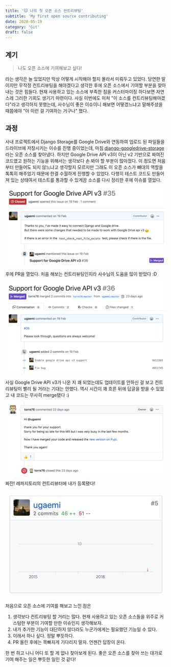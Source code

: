```yaml
---
title: '🐱 나의 첫 오픈 소스 컨트리뷰팅'
subtitle: 'My first open source contributing'
date: 2020-05-19
category: 'Git'
draft: false
---
```


## 계기

> 나도 오픈 소스에 기여해보고 싶다!

라는 생각은 늘 있었지만 막상 어떻게 시작해야 할지 몰라서 미뤄두고 있었다.
당연한 말이지만 무작정 컨트리뷰팅을 해야겠다고 생각한 후에 오픈 소스에서 기여할 부분을 찾아내는 것은 힘들다.
현재 사용하고 있는 소스에 부족한 점을 커스터마이징 하다보면 자연스레 그러한 기회도 생기기 마련이다.
사실 이번에도 미처 "이 소스를 컨트리뷰팅해야겠다"라고 생각하지 못했는데, 사수님이 좋은 이슈이니 해보면 어떻겠느냐고 말해주셨을 때쯤에야 "아 이런 걸 기여하는 거구나" 했다.

## 과정

사내 프로젝트에서 Django Storage를 Google Drive와 연동하여 업로드 된 파일들을 드라이브에 저장시키는 이슈를 진행 중이었는데, 마침 [django-googledrive-storage](https://github.com/torre76/django-googledrive-storage)라는 오픈 소스를 찾아냈다.
하지만 Google Drive API v3이 아닌 v2 기반으로 짜여진 코드였고 원하는 기능을 위해서는 생각보다 손 봐야 할 부분이 많아졌다.
이 정도면 처음부터 만들어도 되지 않느냐고 생각할지 모르지만 그래도 이 오픈 소스가 뼈대의 역할을 톡톡히 해주었기 때문에 한결 수월하게 진행할 수 있었다.
다행히 테스트 코드도 만들어져 있는 상태여서 테스트를 통과할 수 있게끔 소스를 다시 정리한 후에 이슈를 열었다.

![Issue](images/2020/01.png)

후에 PR을 열었다.
처음 해보는 컨트리뷰팅인지라 사수님의 도움을 많이 받았다 :D

![PR](images/2020/02.png)

사실 Google Drive API v3가 나온 지 꽤 되었는데도 업데이트를 안하신 걸 보고 컨트리뷰팅이 빨리 될 거라는 기대는 안했다.
역시 시간이 꽤 흐른 뒤에 답글을 받을 수 있었고 내 코드는 무사히 merge됐다 :)

![Merged](images/2020/03.png)

짜잔! 레파지토리의 컨트리뷰터에 내가 등록됐다!

![Merged](images/2020/04.png)

처음으로 오픈 소스에 기여를 해보고 느낀 점은

1. 생각보다 컨트리뷰팅 할 거리는 많다. 현재 사용하고 있는 오픈 소스들을 위주로 커스텀한 부분이 기여할 만한 이슈인지 생각해보자.
2. 내가 추가한 기능이 대단하지 않더라도 누군가에게는 필요했던 기능일 수 있다.
3. 이래서 하나 싶다. 정말 뿌듯하다.
4. PR 올린 후에는 목빠지게 기다리지 말자. 언젠간 답장이 온다.

한 번 하고 나니 어디 또 할 게 없나 찾아보게 된다.
좋은 오픈 소스를 찾아 쓰는 대가로 기여 해주는 일은 뿌듯한 일인 것 같다!
